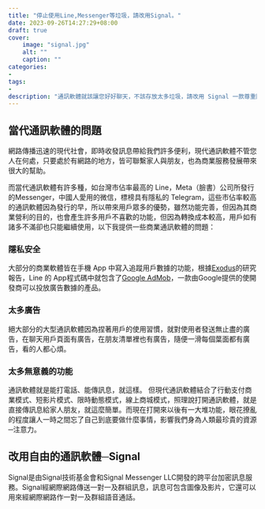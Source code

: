 ```yaml
---
title: "停止使用Line,Messenger等垃圾，請改用Signal。"
date: 2023-09-26T14:27:29+08:00
draft: true
cover:
    image: "signal.jpg"
    alt: ""
    caption: ""
categories: 
- 
tags: 
- 
description: "通訊軟體就該讓您好好聊天，不該存放太多垃圾，請改用 Signal 一款尊重隱私的自由通訊軟體。"
---
```

## 當代通訊軟體的問題

網路傳播迅速的現代社會，即時收發訊息帶給我們許多便利，現代通訊軟體不管您人在何處，只要處於有網路的地方，皆可聯繫家人與朋友，也為商業服務發展帶來很大的幫助。

而當代通訊軟體有許多種，如台灣市佔率最高的 Line，Meta（臉書）公司所發行的Messenger，中國人愛用的微信，標榜具有隱私的 Telegram，這些市佔率較高的通訊軟體因為發行的早，所以帶來用戶眾多的優勢，雖然功能完善，但因為其商業營利的目的，也會產生許多用戶不喜歡的功能，但因為轉換成本較高，用戶如有諸多不滿卻也只能繼續使用，以下我提供一些商業通訊軟體的問題：

### 隱私安全

大部分的商業軟體皆在手機 App 中寫入追蹤用戶數據的功能，根據[Exodus](https://reports.exodus-privacy.eu.org/en/reports/jp.naver.line.android/latest/)的研究報告，Line 的 App程式碼中就包含了[Google AdMob](https://admob.google.com/intl/zh-TW/home/resources/what-is-admob/)，一款由Google提供的使開發商可以投放廣告數據的產品。

### 太多廣告

絕大部分的大型通訊軟體因為捏著用戶的使用習慣，就對使用者發送無止盡的廣告，在聊天用戶頁面有廣告，在朋友清單裡也有廣告，隨便一滑每個葉面都有廣告，看的人都心煩。

### 太多無意義的功能

通訊軟體就是能打電話、能傳訊息，就這樣。
但現代通訊軟體結合了行動支付商業模式、短影片模式、限時動態模式，線上商城模式，照理說打開通訊軟體，就是直接傳訊息給家人朋友，就這麼簡單。而現在打開來以後有一大堆功能，眼花撩亂的程度讓人一時之間忘了自己到底要做什麼事情，影響我們身為人類最珍貴的資源─注意力。

## 改用自由的通訊軟體─Signal

> 
Signal是由Signal技術基金會和Signal Messenger LLC開發的跨平台加密訊息服務。Signal經網際網路傳送一對一及群組訊息，訊息可包含圖像及影片，它還可以用來經網際網路作一對一及群組語音通話。
